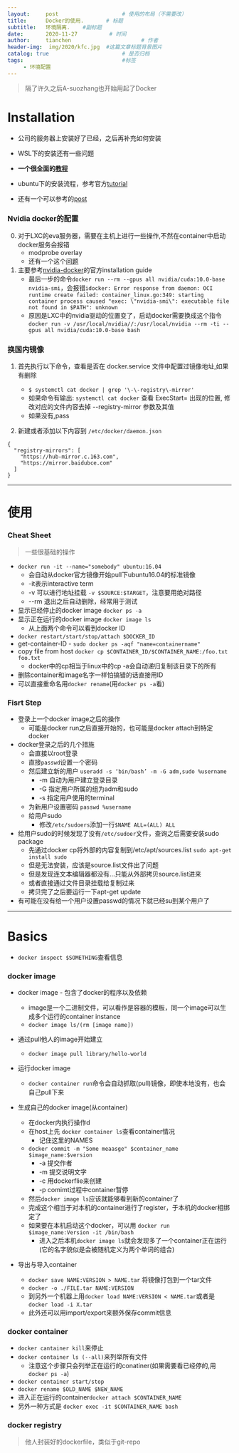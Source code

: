 ```yaml
---
layout:     post                    # 使用的布局（不需要改）
title:      Docker的使用.       # 标题 
subtitle:   环境隔离.    #副标题
date:       2020-11-27          # 时间
author:     tianchen                      # 作者
header-img:  img/2020/kfc.jpg  #这篇文章标题背景图片  
catalog: true                       # 是否归档
tags:                               #标签
     - 环境配置
---
```


> 隔了许久之后A-suozhang也开始用起了Docker

# Installation

* 公司的服务器上安装好了已经，之后再补充如何安装
* WSL下的安装还有一些问题

* **一个很全面的[教程](https://yeasy.gitbook.io/docker_practice/install/mirror)**
* ubuntu下的安装流程，参考官方[tutorial](https://docs.docker.com/engine/install/ubuntu/)
* 还有一个可以参考的[post](https://zhuanlan.zhihu.com/p/126585389)

### Nvidia docker的配置

0. 对于LXC的eva服务器，需要在主机上进行一些操作,不然在container中启动docker服务会报错
	* modprobe overlay
	* 还有一个这个[问题](https://stackoverflow.com/questions/39100641/docker-service-start-failed)
1. 主要参考[nvidia-docker](https://docs.nvidia.com/datacenter/cloud-native/container-toolkit/install-guide.html#docker)的官方installation guide
	* 最后一步的命令```docker run --rm --gpus all nvidia/cuda:10.0-base nvidia-smi```，会报错```idocker: Error response from daemon: OCI runtime create failed: container_linux.go:349: starting container process caused "exec: \"nvidia-smi\": executable file not found in $PATH": unknown```
	* 原因是LXC中的nvidia驱动的位置变了，启动docker需要换成这个指令 ```docker run -v /usr/local/nvidia//:/usr/local/nvidia --rm -ti --gpus all nvidia/cuda:10.0-base bash```

### 换国内镜像

1. 首先执行以下命令，查看是否在 docker.service 文件中配置过镜像地址,如果有删除
    - `$ systemctl cat docker | grep '\-\-registry\-mirror'`
    - 如果命令有输出: `systemctl cat docker`  查看 ExecStart= 出现的位置, 修改对应的文件内容去掉 --registry-mirror 参数及其值
    - 如果没有,pass

2. 新建或者添加以下内容到  `/etc/docker/daemon.json`

```
{
  "registry-mirrors": [
    "https://hub-mirror.c.163.com",
    "https://mirror.baidubce.com"
  ]
}
```

---

# 使用

### Cheat Sheet

> 一些很基础的操作

* ```docker run -it --name="somebody" ubuntu:16.04```
    * 会自动从docker官方镜像开始pull下ubuntu16.04的标准镜像
    * -it表示interactive term
	* -v 可以进行地址挂载 ```-v $SOURCE:$TARGET```，注意要用绝对路径
	* --rm 退出之后自动删除，经常用于测试
* 显示已经停止的docker image ```docker ps -a```
* 显示正在运行的docker image ```docker image ls```
    * 从上面两个命令可以看到docker ID
* ```docker restart/start/stop/attach $DOCKER_ID```  
* get-container-ID - ```sudo docker ps -aqf "name=containername"```
* copy file from host ```docker cp $CONTAINER_ID/$CONTAINER_NAME:/foo.txt foo.txt```
    * docker中的cp相当于linux中的cp -a会自动递归复制该目录下的所有
* 删除container和image名字一样怕搞错的话直接用ID
* 可以直接重命名用```docker rename```(用```docker ps -a```看)


### Fisrt Step

* 登录上一个docker image之后的操作
    * 可能是docker run之后直接开始的，也可能是docker attach到特定docker
* docker登录之后的几个措施
    * 会直接以root登录
    * 直接```passwd```设置一个密码
    * 然后建立新的用户 ```useradd -s ‘bin/bash’ -m -G adm,sudo %username```
		* -m 自动为用户建立登录目录
		* -G 指定用户所属的组为adm和sudo
		* -s 指定用户使用的terminal
    * 为新用户设置密码 ```passwd %username```
    * 给用户sudo
        * 修改```/etc/sudoers```添加一行```$NAME ALL=(ALL) ALL```
* 给用户sudo的时候发现了没有```/etc/sudoer```文件，查询之后需要安装sudo package
	* 先通过docker cp将外部的内容复制到/etc/apt/sources.list   ```sudo apt-get install sudo```
    * 但是无法安装，应该是source.list文件出了问题
    * 但是发现连文本编辑器都没有...只能从外部拷贝source.list进来
	* 或者直接通过文件目录挂载给复制过来
	* 拷贝完了之后要运行一下apt-get update
* 有可能在没有给一个用户设置passwd的情况下就已经su到某个用户了

---

# Basics

* ```docker inspect $SOMETHING```查看信息

### docker image

* docker image - 包含了docker的程序以及依赖
    * image是一个二进制文件，可以看作是容器的模板，同一个image可以生成多个运行的container instance
    * ```docker image ls/(rm [image name])```
* 通过pull他人的image开始建立
    * ```docker image pull library/hello-world```
* 运行docker image
    * ```docker container run```命令会自动抓取(pull)镜像，即使本地没有，也会自己pull下来

* 生成自己的docker image(从container)
    * 在docker内执行操作d
    * 在host上先 ```docker container ls```查看container情况
        * 记住这里的NAMES
    * ```docker commit -m "Some meaasge" $container_name $image_name:$version```
        * -a 提交作者
        * -m 提交说明文字
        * -c 用dockerflie来创建
        * -p comimt过程中container暂停
    * 然后```docker image ls```应该就能够看到新的container了
    * 完成这个相当于对本机的container进行了register，于本机的docker相绑定了
    * 如果要在本机启动这个docker，可以用 ```docker run $image_name:Version -it /bin/bash```
        * 进入之后本机```docker image ls```就会发现多了一个container正在运行(它的名字貌似是会被随机定义为两个单词的组合)
* 导出与导入container
    * ```docker save NAME:VERSION > NAME.tar``` 将镜像打包到一个tar文件
    * ```docker -o ./FILE.tar NAME:VERSION```
    * 到另外一个机器上用```docker load NAME:VERSION < NAME.tar```或者是```docker load -i X.tar```
    * 此外还可以用import/export来额外保存commit信息

### docker container

* ```docker cantainer kill```来停止
* ```docker container ls (--all)```来列举所有文件
    - 注意这个步骤只会列举正在运行的conatiner(如果需要看已经停的,用 `docker ps -a`)
* ```docker container start/stop```
* ```docker rename $OLD_NAME $NEW_NAME```
* 进入正在运行的container```docker attach $CONTAINER_NAME```
* 另外一种方式是 ```docker exec -it $CONTAINER_NAME bash```


### docker registry

> 他人封装好的dockerfile，类似于git-repo
    
